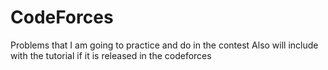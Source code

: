# CodeForces

Problems that I am going to practice and do in the contest
Also will include with the tutorial if it is released in the codeforces
